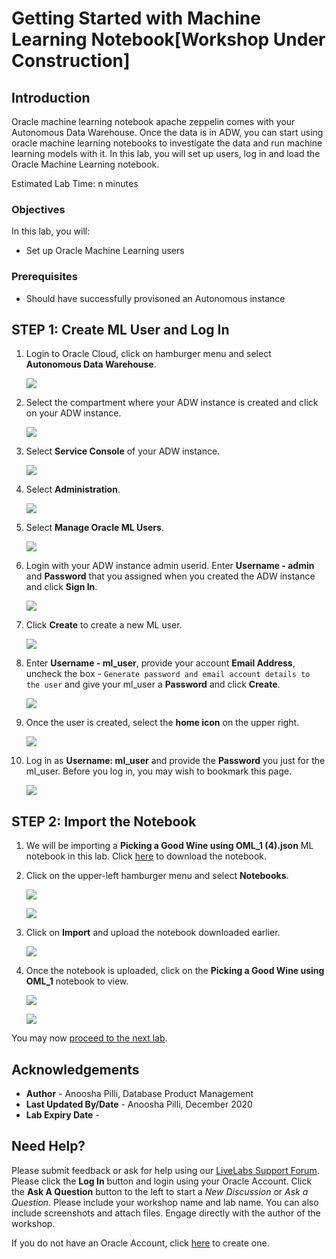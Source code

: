 # Getting Started with Machine Learning Notebook[Workshop Under Construction]

## Introduction

Oracle machine learning notebook apache zeppelin comes with your Autonomous Data Warehouse. Once the data is in ADW, you can start using oracle machine learning notebooks to investigate the data and run machine learning models with it. In this lab, you will set up users, log in and load the Oracle Machine Learning notebook.

Estimated Lab Time: n minutes

### Objectives

In this lab, you will:
* Set up Oracle Machine Learning users

### Prerequisites

* Should have successfully provisoned an Autonomous instance

## **STEP 1:** Create ML User and Log In

1.  Login to Oracle Cloud, click on hamburger menu and select **Autonomous Data Warehouse**.

    ![](./images/choose-adb.png  " ")

2. Select the compartment where your ADW instance is created and click on your ADW instance.

    ![](./images/select-instance.png  " ")

2.  Select **Service Console** of your ADW instance.

    ![](./images/service-console.png  " ")

3.  Select **Administration**.

    ![](./images/administration.png  " ")

4.  Select **Manage Oracle ML Users**.

    ![](./images/manage-users.png  " ")

5.  Login with your ADW instance admin userid. Enter **Username - admin** and **Password** that you assigned when you created the ADW instance and click **Sign In**.

    ![](./images/admin-cred.png  " ")

6.  Click **Create** to create a new ML user.

    ![](./images/click-create.png  " ")

7. Enter **Username - ml\_user**, provide your account **Email Address**, uncheck the box - `Generate password and email account details to the user` and give your ml\_user a **Password** and click **Create**.

    ![](./images/create-mluser.png  " ")

8.  Once the user is created, select the **home icon** on the upper right.

    ![](./images/ml-user.png  " ")

9.  Log in as **Username: ml\_user** and provide the **Password** you just for the ml\_user. Before you log in, you may wish to bookmark this page.

    ![](./images/login-mluser.png  " ")

## **STEP 2:** Import the Notebook

1.  We will be importing a **Picking a Good Wine using OML_1 (4).json** ML notebook in this lab. Click [here]() to download the notebook.

2. Click on the upper-left hamburger menu and select **Notebooks**.

    ![](./images/nb-menu.png  " ")

    ![](./images/notebooks.png  " ")

3. Click on **Import** and upload the notebook downloaded earlier.

    ![](./images/import.png " ")

4. Once the notebook is uploaded, click on the **Picking a Good Wine using OML_1** notebook to view.

    ![](./images/import-2.png " ")

    ![](./images/notebook.png " ")

You may now [proceed to the next lab](#next).

## Acknowledgements

* **Author** -  Anoosha Pilli, Database Product Management
* **Last Updated By/Date** - Anoosha Pilli, December 2020
* **Lab Expiry Date** -

## Need Help?
Please submit feedback or ask for help using our [LiveLabs Support Forum](https://community.oracle.com/tech/developers/categories/oracle-machine-learning). Please click the **Log In** button and login using your Oracle Account. Click the **Ask A Question** button to the left to start a *New Discussion* or *Ask a Question*.  Please include your workshop name and lab name.  You can also include screenshots and attach files.  Engage directly with the author of the workshop.

If you do not have an Oracle Account, click [here](https://profile.oracle.com/myprofile/account/create-account.jspx) to create one.